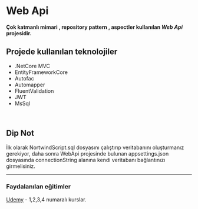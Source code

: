 # Web Api

**Çok katmanlı mimari , repository pattern , aspectler kullanılan _Web Api_ projesidir.**

## Projede kullanılan teknolojiler

- .NetCore MVC
- EntityFrameworkCore
- Autofac
- Automapper
- FluentValidation
- JWT
- MsSql
<br>

## Dip Not
İlk olarak NortwindScript.sql dosyasını çalıştırıp veritabanını oluşturmanız gerekiyor, daha sonra WebApi projesinde bulunan appsettings.json dosyasında connectionString alanına kendi veritabanı bağlantınızı girmelisiniz.

---
### Faydalanılan eğitimler
[Udemy](https://www.udemy.com/course/net-core-c-sharp-kursu/) - 1,2,3,4 numaralı kurslar.

